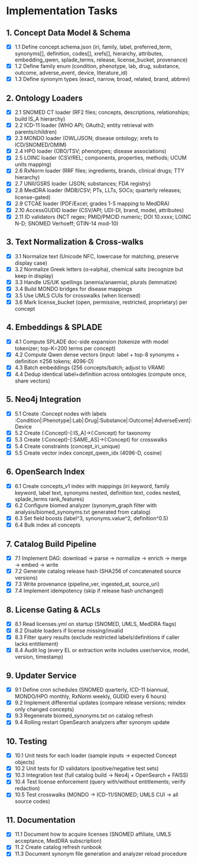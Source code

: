 # Implementation Tasks

## 1. Concept Data Model & Schema

- [x] 1.1 Define concept.schema.json (iri, family, label, preferred_term, synonyms[], definition, codes[], xrefs[], hierarchy, attributes, embedding_qwen, splade_terms, release, license_bucket, provenance)
- [x] 1.2 Define family enum (condition, phenotype, lab, drug, substance, outcome, adverse_event, device, literature_id)
- [x] 1.3 Define synonym types (exact, narrow, broad, related, brand, abbrev)

## 2. Ontology Loaders

- [x] 2.1 SNOMED CT loader (RF2 files; concepts, descriptions, relationships; build IS_A hierarchy)
- [x] 2.2 ICD-11 loader (WHO API; OAuth2; entity retrieval with parents/children)
- [x] 2.3 MONDO loader (OWL/JSON; disease ontology; xrefs to ICD/SNOMED/OMIM)
- [x] 2.4 HPO loader (OBO/TSV; phenotypes; disease associations)
- [x] 2.5 LOINC loader (CSV/REL; components, properties, methods; UCUM units mapping)
- [x] 2.6 RxNorm loader (RRF files; ingredients, brands, clinical drugs; TTY hierarchy)
- [x] 2.7 UNII/GSRS loader (JSON; substances; FDA registry)
- [x] 2.8 MedDRA loader (MDB/CSV; PTs, LLTs, SOCs; quarterly releases; license-gated)
- [x] 2.9 CTCAE loader (PDF/Excel; grades 1-5 mapping to MedDRA)
- [x] 2.10 AccessGUDID loader (CSV/API; UDI-DI, brand, model, attributes)
- [x] 2.11 ID validators (NCT regex; PMID/PMCID numeric; DOI 10.xxxx; LOINC N-D; SNOMED Verhoeff; GTIN-14 mod-10)

## 3. Text Normalization & Cross-walks

- [x] 3.1 Normalize text (Unicode NFC, lowercase for matching, preserve display case)
- [x] 3.2 Normalize Greek letters (α→alpha), chemical salts (recognize but keep in display)
- [x] 3.3 Handle US/UK spellings (anemia/anaemia), plurals (lemmatize)
- [x] 3.4 Build MONDO bridges for disease mappings
- [x] 3.5 Use UMLS CUIs for crosswalks (when licensed)
- [x] 3.6 Mark license_bucket (open, permissive, restricted, proprietary) per concept

## 4. Embeddings & SPLADE

- [x] 4.1 Compute SPLADE doc-side expansion (tokenize with model tokenizer; top-K=200 terms per concept)
- [x] 4.2 Compute Qwen dense vectors (input: label + top-8 synonyms + definition ≤256 tokens; 4096-D)
- [x] 4.3 Batch embeddings (256 concepts/batch; adjust to VRAM)
- [x] 4.4 Dedup identical label+definition across ontologies (compute once, share vectors)

## 5. Neo4j Integration

- [x] 5.1 Create :Concept nodes with labels :Condition|:Phenotype|:Lab|:Drug|:Substance|:Outcome|:AdverseEvent|:Device
- [x] 5.2 Create (:Concept)-[:IS_A]->(:Concept) for taxonomy
- [x] 5.3 Create (:Concept)-[:SAME_AS]->(:Concept) for crosswalks
- [x] 5.4 Create constraints (concept_iri_unique)
- [x] 5.5 Create vector index concept_qwen_idx (4096-D, cosine)

## 6. OpenSearch Index

- [x] 6.1 Create concepts_v1 index with mappings (iri keyword, family keyword, label text, synonyms nested, definition text, codes nested, splade_terms rank_features)
- [x] 6.2 Configure biomed analyzer (synonym_graph filter with analysis/biomed_synonyms.txt generated from catalog)
- [x] 6.3 Set field boosts (label^3, synonyms.value^2, definition^0.5)
- [x] 6.4 Bulk index all concepts

## 7. Catalog Build Pipeline

- [x] 7.1 Implement DAG: download → parse → normalize → enrich → merge → embed → write
- [x] 7.2 Generate catalog release hash (SHA256 of concatenated source versions)
- [x] 7.3 Write provenance (pipeline_ver, ingested_at, source_uri)
- [x] 7.4 Implement idempotency (skip if release hash unchanged)

## 8. License Gating & ACLs

- [x] 8.1 Read licenses.yml on startup (SNOMED, UMLS, MedDRA flags)
- [x] 8.2 Disable loaders if license missing/invalid
- [x] 8.3 Filter query results (exclude restricted labels/definitions if caller lacks entitlement)
- [x] 8.4 Audit log (every EL or extraction write includes user/service, model, version, timestamp)

## 9. Updater Service

- [x] 9.1 Define cron schedules (SNOMED quarterly, ICD-11 biannual, MONDO/HPO monthly, RxNorm weekly, GUDID every 6 hours)
- [x] 9.2 Implement differential updates (compare release versions; reindex only changed concepts)
- [x] 9.3 Regenerate biomed_synonyms.txt on catalog refresh
- [x] 9.4 Rolling restart OpenSearch analyzers after synonym update

## 10. Testing

- [x] 10.1 Unit tests for each loader (sample inputs → expected Concept objects)
- [x] 10.2 Unit tests for ID validators (positive/negative test sets)
- [x] 10.3 Integration test (full catalog build → Neo4j + OpenSearch + FAISS)
- [x] 10.4 Test license enforcement (query with/without entitlements; verify redaction)
- [x] 10.5 Test crosswalks (MONDO → ICD-11/SNOMED; UMLS CUI → all source codes)

## 11. Documentation

- [x] 11.1 Document how to acquire licenses (SNOMED affiliate, UMLS acceptance, MedDRA subscription)
- [x] 11.2 Create catalog refresh runbook
- [x] 11.3 Document synonym file generation and analyzer reload procedure
